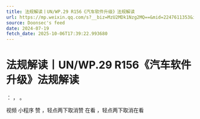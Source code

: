 ```yaml
---
title: 法规解读丨UN/WP.29 R156《汽车软件升级》法规解读
url: https://mp.weixin.qq.com/s?__biz=MzU2MDk1Nzg2MQ==&mid=2247611353&idx=2&sn=9287298c2399ec47c97d42e1a2503ce3
source: Doonsec's feed
date: 2024-07-19
fetch_date: 2025-10-06T17:39:22.993680
---
```


# 法规解读丨UN/WP.29 R156《汽车软件升级》法规解读

：
，
。

视频
小程序
赞
，轻点两下取消赞
在看
，轻点两下取消在看